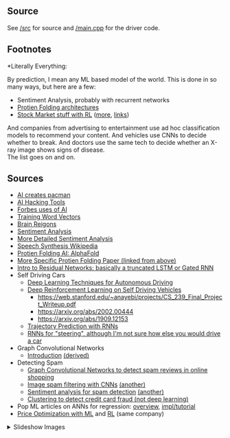 ## Source
See [/src](../src) for source and [/main.cpp](../main.cpp) for the driver code.

## Footnotes

\*Literally Everything:

By prediction, I mean any ML based model of the world. This is done in so many ways, but here are a few:
- Sentiment Analysis, probably with recurrent networks
- [Protien Folding architectures](https://deepmind.com/research/publications/AlphaFold-Improved-protein-structure-prediction-using-potentials-from-deep-learning)
- [Stock Market stuff with RL](https://medium.com/ether-labs/tradebot-stock-trading-using-reinforcement-learning-part1-8b67c9603f33) ([more](https://towardsdatascience.com/how-to-use-machine-learning-to-possibly-become-a-millionaire-predicting-the-stock-market-33861916e9c5), [links](https://towardsdatascience.com/getting-rich-quick-with-machine-learning-and-stock-market-predictions-696802da94fe))

And companies from advertising to entertainment use ad hoc classification models to recommend your content.
And vehicles use CNNs to decide whether to break. And doctors use the same tech to decide whether an X-ray image shows signs of disease.  
The list goes on and on.

## Sources
- [AI creates pacman](https://arstechnica.com/gaming/2020/05/after-watching-50000-hours-of-pac-man-nvidias-ai-generated-a-playable-clone/)
- [AI Hacking Tools](https://www.globalsign.com/en/blog/new-tool-for-hackers-ai-cybersecurity-1)
- [Forbes uses of AI](https://www.forbes.com/sites/robertadams/2017/01/10/10-powerful-examples-of-artificial-intelligence-in-use-today/#799ce32d420d)
- [Training Word Vectors](https://iksinc.online/tag/continuous-bag-of-words-cbow/)
- [Brain Reigons](https://www.dana.org/wp-content/uploads/2019/08/anatomy-function-brain-areas-basics-aug-2019-2024.jpg)
- [Sentiment Analysis](https://medium.com/@northof41/what-really-is-sentiment-analysis-and-how-does-it-work-c812b962f643)
- [More Detailed Sentiment Analysis](https://monkeylearn.com/sentiment-analysis/)
- [Speech Synthesis Wikipedia](https://en.wikipedia.org/wiki/Speech_synthesis)
- [Protien Folding AI: AlphaFold](https://deepmind.com/blog/article/AlphaFold-Using-AI-for-scientific-discovery)
- [More Specific Protien Folding Paper (linked from above)](https://journals.plos.org/ploscompbiol/article?id=10.1371/journal.pcbi.1005324)
- [Intro to Residual Networks: basically a truncated LSTM or Gated RNN](https://towardsdatascience.com/introduction-to-resnets-c0a830a288a4)
- Self Driving Cars
	- [Deep Learning Techniques for Autonomous Driving](https://arxiv.org/abs/1910.07738)
	- [Deep Reinforcement Learning on Self Driving Vehicles](https://medium.com/@jeremyscohen/deep-reinforcement-learning-for-self-driving-cars-an-intro-4c8c08e6d06b)
		- https://web.stanford.edu/~anayebi/projects/CS_239_Final_Project_Writeup.pdf
		- https://arxiv.org/abs/2002.00444
		- https://arxiv.org/abs/1909.12153
	- [Trajectory Prediction with RNNs](https://ieeexplore.ieee.org/document/8927604)
	- [RNNs for "steering", although I'm not sure how else you would drive a car](https://www.diva-portal.org/smash/get/diva2:1155735/FULLTEXT01.pdf)
- Graph Convolutional Networks
	- [Introduction](https://tkipf.github.io/graph-convolutional-networks/) [(derived)](https://towardsdatascience.com/how-to-do-deep-learning-on-graphs-with-graph-convolutional-networks-7d2250723780)
- Detecting Spam
	- [Graph Convolutional Networks to detect spam reviews in online shopping](https://arxiv.org/pdf/1908.10679.pdf)
	- [Image spam filtering with CNNs](https://link.springer.com/article/10.1007/s00779-018-1168-8?shared-article-renderer) [(another)](https://ieeexplore.ieee.org/document/7860934)
	- [Sentiment analysis for spam detection](https://ieeexplore.ieee.org/document/7860934) [(another)](http://www.ripublication.com/acst17/acstv10n8_04.pdf)
	- [Clustering to detect credit card fraud (not deep learning)](https://arxiv.org/pdf/1811.02196.pdf)
- Pop ML articles on ANNs for regression: [overview](https://missinglink.ai/guides/neural-network-concepts/neural-networks-regression-part-1-overkill-opportunity/), [impl/tutorial](https://towardsdatascience.com/deep-neural-networks-for-regression-problems-81321897ca33)
- [Price Optimization with ML](https://tryolabs.com/blog/price-optimization-machine-learning/) and [RL](https://tryolabs.com/blog/2019/05/14/can-you-beat-this-pricing-algorithm/#reinforcement-what) (same company)

<details>
<summary>Slideshow Images</summary>

![brain](https://upload.wikimedia.org/wikipedia/commons/thumb/f/f9/Diagram_showing_some_of_the_main_areas_of_the_brain_CRUK_188_notext.svg/1200px-Diagram_showing_some_of_the_main_areas_of_the_brain_CRUK_188_notext.svg.png)
![neural network zoo: https://www.asimovinstitute.org/neural-network-zoo/](https://i.pinimg.com/originals/9e/28/ac/9e28ac37571d44ff4075667d94b92875.png)

</details>

